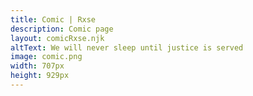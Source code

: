 ```yaml
---
title: Comic | Rxse
description: Comic page
layout: comicRxse.njk
altText: We will never sleep until justice is served
image: comic.png
width: 707px
height: 929px
---
```


